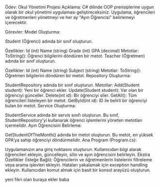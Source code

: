 Ödev: Okul Yönetimi Projesi
Açıklama: C# dilinde OOP prensiplerine uygun olarak bir okul yönetimi uygulaması geliştireceksiniz. Uygulama, öğrencileri ve öğretmenleri yönetmeyi ve her ay "Ayın Öğrencisi" belirlemeyi içerecektir.

Görevler:
Model Oluşturma:

Student (Öğrenci) adında bir sınıf oluşturun.

Özellikler:
Id (int)
Name (string)
Grade (int)
GPA (decimal)
Metotlar:
ToString(): Öğrenci bilgilerini döndüren bir metot.
Teacher (Öğretmen) adında bir sınıf oluşturun.

Özellikler:
Id (int)
Name (string)
Subject (string)
Metotlar:
ToString(): Öğretmen bilgilerini döndüren bir metot.
Repository Oluşturma:

StudentRepository adında bir sınıf oluşturun.
Metotlar:
Add(Student student): Yeni bir öğrenci ekler.
Update(Student student): Var olan bir öğrenciyi günceller.
Delete(int id): Bir öğrenciyi siler.
GetAll(): Tüm öğrencileri listeleyen bir metot.
GetById(int id): ID ile belirli bir öğrenciyi bulan bir metot.
Service Oluşturma:

StudentService adında bir servis sınıfı oluşturun.
Bu sınıf, StudentRepository'yi kullanarak öğrenci işlemlerini yöneten metotları içermelidir.
Ayın Öğrencisini Belirleme:

GetStudentOfTheMonth() adında bir metot oluşturun. Bu metot, en yüksek GPA'ya sahip öğrenciyi döndürmelidir.
Ana Program (Program.cs):

Uygulamanızın ana giriş noktasını oluşturun.
Kullanıcıdan bilgi alarak öğrencileri ekleyin, güncelleyin, silin ve ayın öğrencisini belirleyin.
Ekstra Özellikler (İsteğe Bağlı):
Öğrencilerin ve öğretmenlerin listelerini filtreleme veya arama işlevleri ekleyin.
Hataları yakalamak için exception handling ekleyin.
Kullanıcıdan komut almak için basit bir konsol arayüzü oluşturun. 


yeni fikri olan buraya ekler baba
